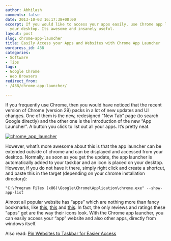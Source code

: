 ```yaml
---
author: Abhilash
comments: false
date: 2013-10-03 16:17:38+00:00
excerpt: If you would like to access your apps easily, use Chrome app launcher in
  your desktop. Its awesome and insanely useful.
layout: post
slug: chrome-app-launcher
title: Easily Access your Apps and Websites with Chrome App Launcher
wordpress_id: 438
categories:
- Software
- Tips
tags:
- Google Chrome
- Web Browsers
redirect_from:
- /438/chrome-app-launcher/

---
```


If you frequently use Chrome, then you would have noticed that the recent version of Chrome (version 29) packs in a lot of new updates and UI changes. One of them is the new, redesigned “New Tab” page (to search Google directly) and the other one is the introduction of the new “App Launcher”. A button you click to list out all your apps. It’s pretty neat.

[![chrome_app_launcher](https://techcovered.github.io/images/chrome_app_launcher_thumb.png)](http://img.techcovered.org/tc/chrome_app_launcher.png)

However, what’s more awesome about this is that the app launcher can be extended outside of chrome and can be displayed and accessed from your desktop. Normally, as soon as you get the update, the app launcher is automatically added to your taskbar and an icon is placed on your desktop. However, if you do not have it there, simply right click and create a shortcut, and paste this in the target (depending on your chrome installation directory):

    
    "C:\Program Files (x86)\Google\Chrome\Application\chrome.exe" --show-app-list


Almost all popular website has “apps” which are nothing more than fancy bookmarks, like [this](https://chrome.google.com/webstore/detail/youtube/blpcfgokakmgnkcojhhkbfbldkacnbeo), [this](https://chrome.google.com/webstore/detail/gmail/pjkljhegncpnkpknbcohdijeoejaedia) and [this](https://chrome.google.com/webstore/detail/facebook/boeajhmfdjldchidhphikilcgdacljfm). In fact, the only reviews and ratings these “apps” get are the way their icons look. With the Chrome app launcher, you can easily access your “app” website and also other apps, directly from windows itself.

Also read: [Pin Websites to Taskbar for Easier Access](http://www.techcovered.org/350/pin-websites-to-taskbar)
